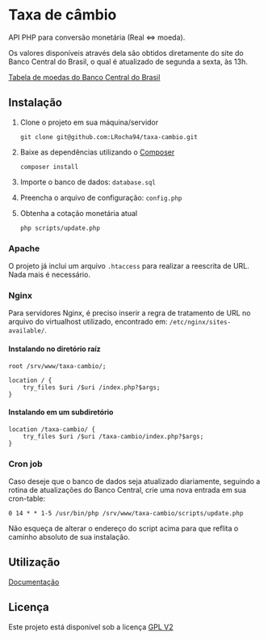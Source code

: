 # Taxa de câmbio #

API PHP para conversão monetária (Real <=> moeda).

Os valores disponíveis através dela são obtidos diretamente do site do Banco Central do Brasil, o qual é atualizado de segunda a sexta, às 13h.

[Tabela de moedas do Banco Central do Brasil](http://www4.bcb.gov.br/pec/taxas/batch/cotacaomoedas.asp?id=txtodas)

## Instalação ##

1.  Clone o projeto em sua máquina/servidor

    `git clone git@github.com:LRocha94/taxa-cambio.git`
    
2.  Baixe as dependências utilizando o [Composer](http://getcomposer.org "Composer - gerenciador de dependências PHP")

    `composer install`

3.  Importe o banco de dados: `database.sql`
4.  Preencha o arquivo de configuração: `config.php`
5.  Obtenha a cotação monetária atual

    `php scripts/update.php`

### Apache ###

O projeto já inclui um arquivo `.htaccess` para realizar a reescrita de URL. Nada mais é necessário.

### Nginx ###

Para servidores Nginx, é preciso inserir a regra de tratamento de URL no arquivo do virtualhost utilizado, encontrado em: `/etc/nginx/sites-available/`.

#### Instalando no diretório raíz ####

```nginx
root /srv/www/taxa-cambio/;

location / {
    try_files $uri /$uri /index.php?$args;
}
```

#### Instalando em um subdiretório ####

```nginx
location /taxa-cambio/ {
    try_files $uri /$uri /taxa-cambio/index.php?$args;
}
```

### Cron job ###

Caso deseje que o banco de dados seja atualizado diariamente, seguindo a rotina de atualizações do Banco Central, crie uma nova entrada em sua cron-table:

    0 14 * * 1-5 /usr/bin/php /srv/www/taxa-cambio/scripts/update.php

Não esqueça de alterar o endereço do script acima para que reflita o caminho absoluto de sua instalação.

## Utilização ##

[Documentação](http://xgeek.com.br/rest-api-cotacao-conversao-moedas/#api-endpoints)

## Licença ##

Este projeto está disponível sob a licença [GPL V2](http://choosealicense.com/licenses/gpl-v2/)
